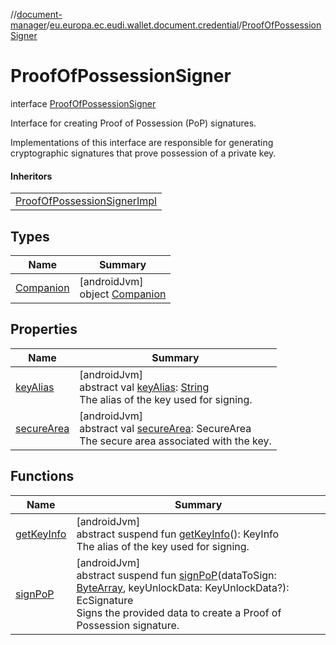 //[document-manager](../../../index.md)/[eu.europa.ec.eudi.wallet.document.credential](../index.md)/[ProofOfPossessionSigner](index.md)

# ProofOfPossessionSigner

interface [ProofOfPossessionSigner](index.md)

Interface for creating Proof of Possession (PoP) signatures.

Implementations of this interface are responsible for generating cryptographic signatures that prove possession of a private key.

#### Inheritors

| |
|---|
| [ProofOfPossessionSignerImpl](../-proof-of-possession-signer-impl/index.md) |

## Types

| Name | Summary |
|---|---|
| [Companion](-companion/index.md) | [androidJvm]<br>object [Companion](-companion/index.md) |

## Properties

| Name | Summary |
|---|---|
| [keyAlias](key-alias.md) | [androidJvm]<br>abstract val [keyAlias](key-alias.md): [String](https://kotlinlang.org/api/latest/jvm/stdlib/kotlin-stdlib/kotlin/-string/index.html)<br>The alias of the key used for signing. |
| [secureArea](secure-area.md) | [androidJvm]<br>abstract val [secureArea](secure-area.md): SecureArea<br>The secure area associated with the key. |

## Functions

| Name | Summary |
|---|---|
| [getKeyInfo](get-key-info.md) | [androidJvm]<br>abstract suspend fun [getKeyInfo](get-key-info.md)(): KeyInfo<br>The alias of the key used for signing. |
| [signPoP](sign-po-p.md) | [androidJvm]<br>abstract suspend fun [signPoP](sign-po-p.md)(dataToSign: [ByteArray](https://kotlinlang.org/api/latest/jvm/stdlib/kotlin-stdlib/kotlin/-byte-array/index.html), keyUnlockData: KeyUnlockData?): EcSignature<br>Signs the provided data to create a Proof of Possession signature. |
